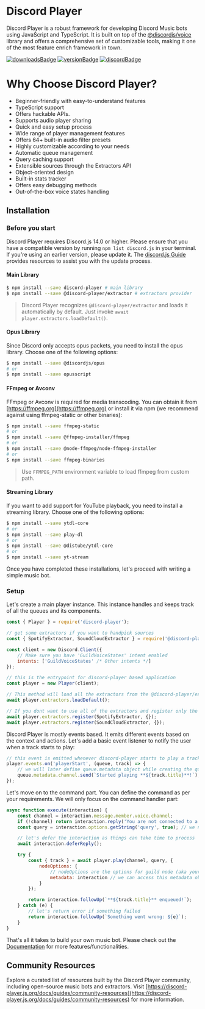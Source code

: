 # Discord Player

Discord Player is a robust framework for developing Discord Music bots using JavaScript and TypeScript. It is built on top of the [@discordjs/voice](https://npm.im/@discordjs/voice) library and offers a comprehensive set of customizable tools, making it one of the most feature enrich framework in town.

[![downloadsBadge](https://img.shields.io/npm/dt/discord-player?style=for-the-badge)](https://npmjs.com/discord-player)
[![versionBadge](https://img.shields.io/npm/v/discord-player?style=for-the-badge)](https://npmjs.com/discord-player)
[![discordBadge](https://img.shields.io/discord/558328638911545423?style=for-the-badge&color=7289da)](https://androz2091.fr/discord)

# Why Choose Discord Player?

-   Beginner-friendly with easy-to-understand features
-   TypeScript support
-   Offers hackable APIs.
-   Supports audio player sharing
-   Quick and easy setup process
-   Wide range of player management features
-   Offers 64+ built-in audio filter presets
-   Highly customizable according to your needs
-   Automatic queue management
-   Query caching support
-   Extensible sources through the Extractors API
-   Object-oriented design
-   Built-in stats tracker
-   Offers easy debugging methods
-   Out-of-the-box voice states handling

## Installation

### Before you start

Discord Player requires Discord.js 14.0 or higher. Please ensure that you have a compatible version by running `npm list discord.js` in your terminal. If you're using an earlier version, please update it. The [discord.js Guide](https://discordjs.guide) provides resources to assist you with the update process.

#### Main Library

```bash
$ npm install --save discord-player # main library
$ npm install --save @discord-player/extractor # extractors provider
```

> Discord Player recognizes `@discord-player/extractor` and loads it automatically by default. Just invoke `await player.extractors.loadDefault()`.

#### Opus Library

Since Discord only accepts opus packets, you need to install the opus library. Choose one of the following options:

```bash
$ npm install --save @discordjs/opus
# or
$ npm install --save opusscript
```

#### FFmpeg or Avconv

FFmpeg or Avconv is required for media transcoding. You can obtain it from [https://ffmpeg.org](https://ffmpeg.org) or install it via npm (we recommend against using ffmpeg-static or other binaries):

```bash
$ npm install --save ffmpeg-static
# or
$ npm install --save @ffmpeg-installer/ffmpeg
# or
$ npm install --save @node-ffmpeg/node-ffmpeg-installer
# or
$ npm install --save ffmpeg-binaries
```

> Use `FFMPEG_PATH` environment variable to load ffmpeg from custom path.

#### Streaming Library

If you want to add support for YouTube playback, you need to install a streaming library. Choose one of the following options:

```bash
$ npm install --save ytdl-core
# or
$ npm install --save play-dl
# or
$ npm install --save @distube/ytdl-core
# or
$ npm install --save yt-stream
```

Once you have completed these installations, let's proceed with writing a simple music bot.

### Setup

Let's create a main player instance. This instance handles and keeps track of all the queues and its components.

```js
const { Player } = require('discord-player');

// get some extractors if you want to handpick sources
const { SpotifyExtractor, SoundCloudExtractor } = require('@discord-player/extractor');

const client = new Discord.Client({
    // Make sure you have 'GuildVoiceStates' intent enabled
    intents: ['GuildVoiceStates' /* Other intents */]
});

// this is the entrypoint for discord-player based application
const player = new Player(client);

// This method will load all the extractors from the @discord-player/extractor package
await player.extractors.loadDefault();

// If you dont want to use all of the extractors and register only the required ones manually, use
await player.extractors.register(SpotifyExtractor, {});
await player.extractors.register(SoundCloudExtractor, {});
```

Discord Player is mostly events based. It emits different events based on the context and actions. Let's add a basic event listener to notify the user when a track starts to play:

```js
// this event is emitted whenever discord-player starts to play a track
player.events.on('playerStart', (queue, track) => {
    // we will later define queue.metadata object while creating the queue
    queue.metadata.channel.send(`Started playing **${track.title}**!`);
});
```

Let's move on to the command part. You can define the command as per your requirements. We will only focus on the command handler part:

```js
async function execute(interaction) {
    const channel = interaction.message.member.voice.channel;
    if (!channel) return interaction.reply('You are not connected to a voice channel!'); // make sure we have a voice channel
    const query = interaction.options.getString('query', true); // we need input/query to play

    // let's defer the interaction as things can take time to process
    await interaction.deferReply();

    try {
        const { track } = await player.play(channel, query, {
            nodeOptions: {
                // nodeOptions are the options for guild node (aka your queue in simple word)
                metadata: interaction // we can access this metadata object using queue.metadata later on
            }
        });

        return interaction.followUp(`**${track.title}** enqueued!`);
    } catch (e) {
        // let's return error if something failed
        return interaction.followUp(`Something went wrong: ${e}`);
    }
}
```

That's all it takes to build your own music bot. Please check out the [Documentation](https://discord-player.js.org) for more features/functionalities.

## Community Resources

Explore a curated list of resources built by the Discord Player community, including open-source music bots and extractors. Visit [https://discord-player.js.org/docs/guides/community-resources](https://discord-player.js.org/docs/guides/community-resources) for more information.
